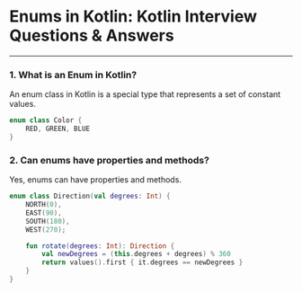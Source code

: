 # Enums in Kotlin: Kotlin Interview Questions & Answers

---

### 1. What is an Enum in Kotlin?

An enum class in Kotlin is a special type that represents a set of constant values.

```kotlin
enum class Color {
    RED, GREEN, BLUE
}
```
### 2. Can enums have properties and methods?

Yes, enums can have properties and methods.

```kotlin
enum class Direction(val degrees: Int) {
    NORTH(0),
    EAST(90),
    SOUTH(180),
    WEST(270);

    fun rotate(degrees: Int): Direction {
        val newDegrees = (this.degrees + degrees) % 360
        return values().first { it.degrees == newDegrees }
    }
}
```
